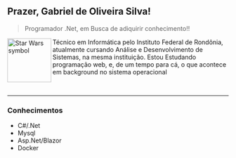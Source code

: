 ## Prazer, Gabriel de Oliveira Silva! 
> Programador .Net, em Busca de adiquirir conhecimento!!


<picture>
  <source media="(prefers-color-scheme: dark)" srcset="https://i.imgur.com/ocjTpKz.png">
  <source media="(prefers-color-scheme: light)" srcset="https://static.wikia.nocookie.net/starwars/images/7/71/Redstarbird.svg/revision/latest?cb=20080228205026">
  <img align="left" alt="Star Wars symbol" src="https://i.imgur.com/ocjTpKz.png" width="100">
</picture>

Técnico em Informática pelo Instituto Federal de Rondônia, atualmente cursando Análise e Desenvolvimento de Sistemas, na mesma instituição. Estou Estudando programação web, e, de um tempo para cá, o que acontece em background no sistema operacional

<br clear="left">




---

### Conhecimentos
- C#/.Net
- Mysql
- Asp.Net/Blazor
- Docker

